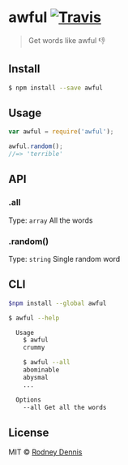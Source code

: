 # awful [![Travis](https://img.shields.io/travis/rod/awful.svg)]()

> Get words like awful 👎

## Install
~~~ bash
$ npm install --save awful
~~~

## Usage

~~~ javascript
var awful = require('awful');

awful.random();
//=> 'terrible'
~~~

## API

### .all

Type: `array`
All the words

### .random()

Type: `string`
Single random word

## CLI

~~~ bash
$npm install --global awful
~~~

~~~ bash
$ awful --help

  Usage
    $ awful
    crummy

    $ awful --all
    abominable
    abysmal
    ...

  Options
    --all Get all the words
~~~

## License
MIT © [Rodney Dennis](https://github.com/rod)
